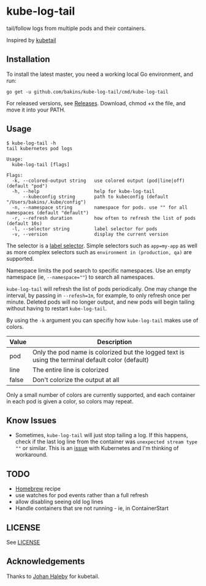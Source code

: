 # kube-log-tail
tail/follow logs from multiple pods and their containers.

Inspired by [kubetail](https://github.com/johanhaleby/kubetail)

## Installation

To install the latest master, you need a working local Go environment,
and run:

```
go get -u github.com/bakins/kube-log-tail/cmd/kube-log-tail
```

For released versions, see [Releases](https://github.com/bakins/kube-log-tail/releases). Download, chmod +x the file,
and move it into your PATH.



## Usage

```
$ kube-log-tail -h
tail kubernetes pod logs

Usage:
  kube-log-tail [flags]

Flags:
  -k, --colored-output string   use colored output (pod|line|off) (default "pod")
  -h, --help                    help for kube-log-tail
      --kubeconfig string       path to kubeconfig (default "/Users/bakins/.kube/config")
  -n, --namespace string        namespace for pods. use "" for all namespaces (default "default")
  -r, --refresh duration        how often to refresh the list of pods (default 10s)
  -l, --selector string         label selector for pods
  -v, --version                 display the current version
  ```

The selector is a [label selector](https://kubernetes.io/docs/concepts/overview/working-with-objects/labels/#label-selectors). Simple selectors such as `app=my-app` as well as more complex selectors
such as `environment in (production, qa)` are supported.

Namespace limits the pod search to specific namespaces. Use an empty namespace 
(ie, `--namespace=""`) to search all namespaces.

`kube-log-tail` will refresh the list of pods periodically. One may change the interval, by passing in `--refesh=1m`, for example, to only refresh once per minute. Deleted pods will no longer output, and new pods will begin tailing without having to restart `kube-log-tail`.

By using the `-k` argument you can specifiy how `kube-log-tail` makes use of colors.

| Value   |     Description  |
|----------|---------------|
| pod | Only the pod name is colorized but the logged text is using the terminal default color  (default)|
| line | The entire line is colorized |
| false | Don't colorize the output at all |

Only a small number of colors are currently supported, and each container in each pod
is given a color, so colors may repeat.

## Know Issues

- Sometimes, `kube-log-tail` will just stop tailing a log. If this happens, check if the last log line from the container was `unexpected stream type ""` or similar. This is an [issue](https://github.com/kubernetes/kubernetes/issues/47800) with Kubernetes and I'm thinking of workaround.

## TODO

- [Homebrew](https://brew.sh/) recipe
- use watches for pod events rather than a full refresh
- allow disabling seeing old log lines
- Handle containers that sre not running - ie, in ContainerStart

## LICENSE

See [LICENSE](./LICENSE)

## Acknowledgements

Thanks to [Johan Haleby](https://github.com/johanhaleby) for kubetail.